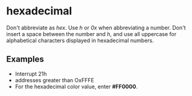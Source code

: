 # hexadecimal

Don't abbreviate as *hex*. Use *h* or *0x* when abbreviating a number. Don't insert a space between the number and *h*, and use all uppercase for alphabetical characters displayed in hexadecimal numbers.

## Examples

- Interrupt 21h  
- addresses greater than OxFFFE  
- For the hexadecimal color value, enter **#FF0000**.
